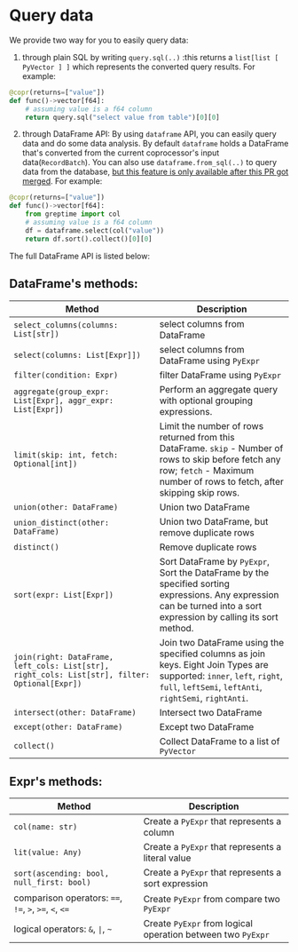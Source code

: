 # Query data

We provide two way for you to easily query data:
1. through plain SQL by writing `query.sql(..)` :this returns a `list[list [ PyVector ] ]` which represents the converted query results.
For example:
```python
@copr(returns=["value"])
def func()->vector[f64]:
    # assuming value is a f64 column
    return query.sql("select value from table")[0][0]
```

2. through DataFrame API: By using `dataframe` API, you can easily query data and do some data analysis. By default `dataframe` holds a DataFrame that's converted from the current coprocessor's input data(`RecordBatch`). You can also use `dataframe.from_sql(..)` to query data from the database, [but this feature is only available after this PR got merged](https://github.com/GreptimeTeam/greptimedb/pull/1036).
For example:
```python
@copr(returns=["value"])
def func()->vector[f64]:
    from greptime import col
    # assuming value is a f64 column
    df = dataframe.select(col("value"))
    return df.sort().collect()[0][0]
```

The full DataFrame API is listed below:
## DataFrame's methods:
| Method | Description |
| --- | --- |
| `select_columns(columns: List[str])` | select columns from DataFrame |
| `select(columns: List[Expr]])` | select columns from DataFrame using `PyExpr` |
| `filter(condition: Expr)` | filter DataFrame using `PyExpr` |
| `aggregate(group_expr: List[Expr], aggr_expr: List[Expr])` | Perform an aggregate query with optional grouping expressions. |
| `limit(skip: int, fetch: Optional[int])` |Limit the number of rows returned from this DataFrame. `skip` - Number of rows to skip before fetch any row; `fetch` - Maximum number of rows to fetch, after skipping skip rows.
| `union(other: DataFrame)` | Union two DataFrame |
| `union_distinct(other: DataFrame)` | Union two DataFrame, but remove duplicate rows |
| `distinct()` | Remove duplicate rows |
| `sort(expr: List[Expr])` | Sort DataFrame by `PyExpr`, Sort the DataFrame by the specified sorting expressions. Any expression can be turned into a sort expression by calling its sort method. |
| `join(right: DataFrame, left_cols: List[str], right_cols: List[str], filter: Optional[Expr])` | Join two DataFrame using the specified columns as join keys. Eight Join Types are supported: `inner`, `left`, `right`, `full`, `leftSemi`, `leftAnti`, `rightSemi`, `rightAnti`. |
| `intersect(other: DataFrame)` | Intersect two DataFrame |
| `except(other: DataFrame)` | Except two DataFrame |
| `collect()` | Collect DataFrame to a list of `PyVector` |

## Expr's methods:
| Method | Description |
| --- | --- |
| `col(name: str)` | Create a `PyExpr` that represents a column |
| `lit(value: Any)` | Create a `PyExpr` that represents a literal value |
| `sort(ascending: bool, null_first: bool)` | Create a `PyExpr` that represents a sort expression |
| comparison operators: `==`, `!=`, `>`, `>=`, `<`, `<=` | Create `PyExpr` from compare two `PyExpr` |
| logical operators: `&`, `\|`, `~` | Create `PyExpr` from logical operation between two `PyExpr` |